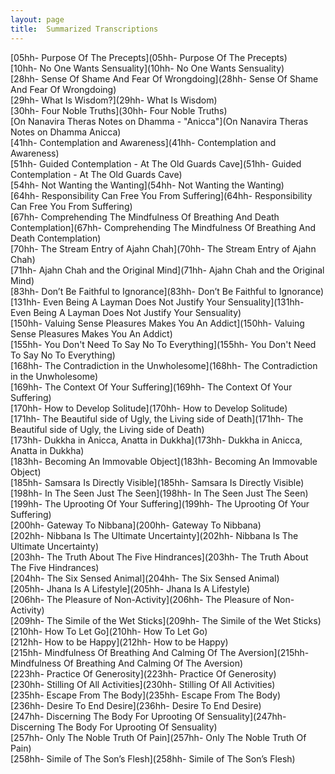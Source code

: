 ```yaml
---
layout: page
title:  Summarized Transcriptions
---
```


[05hh- Purpose Of The Precepts](05hh- Purpose Of The Precepts)\
[10hh- No One Wants Sensuality](10hh- No One Wants Sensuality)\
[28hh- Sense Of Shame And Fear Of Wrongdoing](28hh- Sense Of Shame And Fear Of Wrongdoing)\
[29hh- What Is Wisdom?](29hh- What Is Wisdom)\
[30hh- Four Noble Truths](30hh- Four Noble Truths)\
[On Nanavira Theras Notes on Dhamma - "Anicca"](On Nanavira Theras Notes on Dhamma Anicca)\
[41hh- Contemplation and Awareness](41hh- Contemplation and Awareness)\
[51hh- Guided Contemplation - At The Old Guards Cave](51hh- Guided Contemplation - At The Old Guards Cave)\
[54hh- Not Wanting the Wanting](54hh- Not Wanting the Wanting)\
[64hh- Responsibility Can Free You From Suffering](64hh- Responsibility Can Free You From Suffering)\
[67hh- Comprehending The Mindfulness Of Breathing And Death Contemplation](67hh- Comprehending The Mindfulness Of Breathing And Death Contemplation)\
[70hh- The Stream Entry of Ajahn Chah](70hh- The Stream Entry of Ajahn Chah)\
[71hh- Ajahn Chah and the Original Mind](71hh- Ajahn Chah and the Original Mind)\
[83hh- Don’t Be Faithful to Ignorance](83hh- Don’t Be Faithful to Ignorance)\
[131hh- Even Being A Layman Does Not Justify Your Sensuality](131hh- Even Being A Layman Does Not Justify Your Sensuality)\
[150hh- Valuing Sense Pleasures Makes You An Addict](150hh- Valuing Sense Pleasures Makes You An Addict)\
[155hh- You Don't Need To Say No To Everything](155hh- You Don't Need To Say No To Everything)\
[168hh- The Contradiction in the Unwholesome](168hh- The Contradiction in the Unwholesome)\
[169hh- The Context Of Your Suffering](169hh- The Context Of Your Suffering)\
[170hh- How to Develop Solitude](170hh- How to Develop Solitude)\
[171hh- The Beautiful side of Ugly, the Living side of Death](171hh- The Beautiful side of Ugly, the Living side of Death)\
[173hh- Dukkha in Anicca, Anatta in Dukkha](173hh- Dukkha in Anicca, Anatta in Dukkha)\
[183hh- Becoming An Immovable Object](183hh- Becoming An Immovable Object)\
[185hh- Samsara Is Directly Visible](185hh- Samsara Is Directly Visible)\
[198hh- In The Seen Just The Seen](198hh- In The Seen Just The Seen)\
[199hh- The Uprooting Of Your Suffering](199hh- The Uprooting Of Your Suffering)\
[200hh- Gateway To Nibbana](200hh- Gateway To Nibbana)\
[202hh- Nibbana Is The Ultimate Uncertainty](202hh- Nibbana Is The Ultimate Uncertainty)\
[203hh- The Truth About The Five Hindrances](203hh- The Truth About The Five Hindrances)\
[204hh- The Six Sensed Animal](204hh- The Six Sensed Animal)\
[205hh- Jhana Is A Lifestyle](205hh- Jhana Is A Lifestyle)\
[206hh- The Pleasure of Non-Activity](206hh- The Pleasure of Non-Activity)\
[209hh- The Simile of the Wet Sticks](209hh- The Simile of the Wet Sticks)\
[210hh- How To Let Go](210hh- How To Let Go)\
[212hh- How to be Happy](212hh- How to be Happy)\
[215hh- Mindfulness Of Breathing And Calming Of The Aversion](215hh- Mindfulness Of Breathing And Calming Of The Aversion)\
[223hh- Practice Of Generosity](223hh- Practice Of Generosity)\
[230hh- Stilling Of All Activities](230hh- Stilling Of All Activities)\
[235hh- Escape From The Body](235hh- Escape From The Body)\
[236hh- Desire To End Desire](236hh- Desire To End Desire)\
[247hh- Discerning The Body For Uprooting Of Sensuality](247hh- Discerning The Body For Uprooting Of Sensuality)\
[257hh- Only The Noble Truth Of Pain](257hh- Only The Noble Truth Of Pain)\
[258hh- Simile of The Son’s Flesh](258hh- Simile of The Son’s Flesh)

